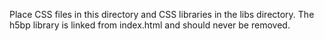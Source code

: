 Place CSS files in this directory and CSS libraries in the libs directory. The h5bp library is linked from index.html and should never be removed.